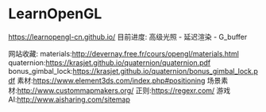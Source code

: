 # LearnOpenGL

https://learnopengl-cn.github.io/
目前进度: 高级光照 - 延迟渲染 - G_buffer

网站收藏:
materials:http://devernay.free.fr/cours/opengl/materials.html
quaternion:https://krasjet.github.io/quaternion/quaternion.pdf
bonus_gimbal_lock:https://krasjet.github.io/quaternion/bonus_gimbal_lock.pdf
素材:https://www.element3ds.com/index.php#positioning
场景素材:http://www.custommapmakers.org/
正则:https://regexr.com/
游戏AI:http://www.aisharing.com/sitemap